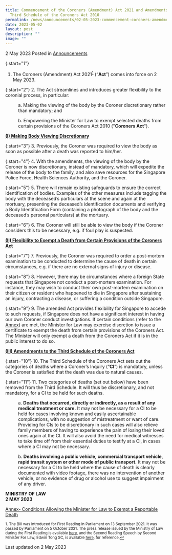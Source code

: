 ```yaml
---
title: Commencement of the Coroners (Amendment) Act 2021 and Amendments to the
  Third Schedule of the Coroners Act 2010
permalink: /news/announcements/02-05-2023-commencement-coroners-amendment-act-and-amendments-to-third-schedule-coroners-act-2010/
date: 2023-05-02
layout: post
description: ""
image: ""
---
```

2 May 2023 Posted in [Announcements](/news/announcements)

{:start="1"}
1. The Coroners (Amendment) Act 2021<sup><a href="#fn1" id="ref1">1</a></sup> (“<b>Act</b>”) comes into force on 2 May 2023.

{:start="2"}
2. The Act streamlines and introduces greater flexibility to the coronial process, in particular:

<p style="margin-left: 40px">a. Making the viewing of the body by the Coroner discretionary rather than mandatory; and</p> 

<p style="margin-left: 40px">b. Empowering the Minister for Law to exempt selected deaths from certain provisions of the Coroners Act 2010 ("<b>Coroners Act</b>").</p> 

<b><u>(I) Making Body Viewing Discretionary</u></b>

{:start="3"}
3. Previously, the Coroner was required to view the body as soon as possible after a death was reported to him/her. 

{:start="4"}
4. With the amendments, the viewing of the body by the Coroner is now discretionary, instead of mandatory, which will expedite the release of the body to the family, and also save resources for the Singapore Police Force, Health Sciences Authority, and the Coroner.

{:start="5"}
5. There will remain existing safeguards to ensure the correct identification of bodies. Examples of the other measures include tagging the body with the deceased’s particulars at the scene and again at the mortuary, presenting the deceased’s identification documents and verifying a Body Identification Form (containing a photograph of the body and the deceased’s personal particulars) at the mortuary.

{:start="6"}
6. The Coroner will still be able to view the body if the Coroner considers this to be necessary, e.g. if foul play is suspected.

<b><u>(II) Flexibility to Exempt a Death from Certain Provisions of the Coroners Act</u></b>

{:start="7"}
7. Previously, the Coroner was required to order a post-mortem examination to be conducted to determine the cause of death in certain circumstances, e.g. if there are no external signs of injury or disease.

{:start="8"}
8. However, there may be circumstances where a foreign State requests that Singapore not conduct a post-mortem examination. For instance, they may wish to conduct their own post-mortem examination on their citizen or resident who happened to die in Singapore after sustaining an injury, contracting a disease, or suffering a condition outside Singapore.  

{:start="9"}
9. The amended Act provides flexibility for Singapore to accede to such requests, if Singapore does not have a significant interest in having our own Coroner conduct investigations. If certain conditions (refer to the <u>Annex</u>) are met, the Minister for Law may exercise discretion to issue a certificate to exempt the death from certain provisions of the Coroners Act. The Minister will only exempt a death from the Coroners Act if it is in the public interest to do so.

<b><u>(III) Amendments to the Third Schedule of the Coroners Act</u></b>

{:start="10"}
10. The Third Schedule of the Coroners Act sets out the categories of deaths where a Coroner’s Inquiry (“<b>CI</b>”) is mandatory, unless the Coroner is satisfied that the death was due to natural causes.

{:start="11"}
11. Two categories of deaths (set out below) have been removed from the Third Schedule. It will thus be discretionary, and not mandatory, for a CI to be held for such deaths.  

<p style="margin-left: 40px">a. <b>Deaths that occurred, directly or indirectly, as a result of any medical treatment or care.</b> It may not be necessary for a CI to be held for cases involving known and easily ascertainable complications, with no suggestion of mistreatment or want of care. Providing for CIs to be discretionary in such cases will also relieve family members of having to experience the pain of losing their loved ones again at the CI. It will also avoid the need for medical witnesses to take time off from their essential duties to testify at a CI, in cases where a CI may not be necessary.</p> 

<p style="margin-left: 40px">b. <b>Deaths involving a public vehicle, commercial transport vehicle, rapid transit system or other mode of public transport.</b> It may not be necessary for a CI to be held where the cause of death is clearly documented with video footage, there was no intervention of another vehicle, or no evidence of drug or alcohol use to suggest impairment of any driver.</p> 


**MINISTRY OF LAW**
<br>**2 MAY 2023**

[Annex- Conditions Allowing the Minister for Law to Exempt a Reportable Death](/files/news/announcements/2023/annex%20–%20conditions%20allowing%20the%20minister%20for%20law%20to%20exempt%20a%20reportable%20death.pdf)

<p><sup id="fn1">1. The Bill was introduced for First Reading in Parliament on 13 September 2021. It was passed by Parliament on 5 October 2021. The press release issued by the Ministry of Law during the First Reading is available <a href="https://www.mlaw.gov.sg/news/press-releases/amendments-to-coroners-act-2021">here</a>, and the Second Reading Speech by Second Minister For Law, Edwin Tong SC, is available <a href="https://www.mlaw.gov.sg/news/parliamentary-speeches/2021-10-05-second-reading-speech-by-second-minister-for-law-edwin-tong-on-coroners-amendment-bill">here</a>, for reference.<a href="#ref1" title="Jump back to footnote 1 in the text.">↩</a></sup></p>

<p class="right-side-updated">Last updated on 2 May 2023</p>